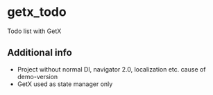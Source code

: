 # getx_todo

Todo list with GetX

## Additional info

 - Project without normal DI, navigator 2.0, localization etc. cause of demo-version
 - GetX used as state manager only
